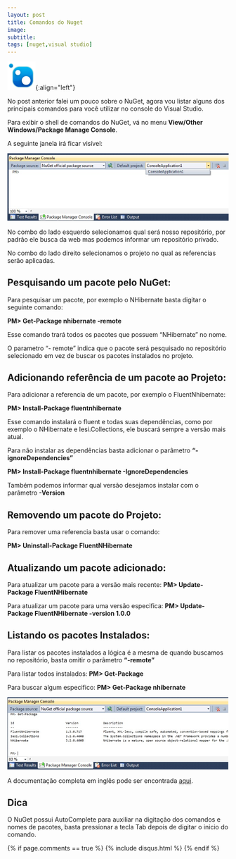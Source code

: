 ```yaml
---
layout: post
title: Comandos do Nuget
image:
subtitle:
tags: [nuget,visual studio]
---
```



![Nuget](/img/posts/nuget-64x64.png){:align="left"}

No post anterior falei um pouco sobre o NuGet, agora vou listar alguns dos principais comandos para você utilizar no console do Visual Studio.



Para exibir o shell de comandos do NuGet, vá no menu **View/Other Windows/Package Manage Console**.

A seguinte janela irá ficar  visível:

![nuget package manager](/img/posts/pm-nuget.jpg)

No combo do lado esquerdo selecionamos qual será nosso repositório, por padrão ele busca da web mas podemos informar um repositório privado.

No combo do lado direito selecionamos o projeto no qual as referencias serão aplicadas.

## Pesquisando um pacote pelo NuGet:

Para pesquisar um pacote, por exemplo o NHibernate basta digitar o seguinte comando:

**PM> Get-Package nhibernate -remote**

Esse comando trará todos os pacotes que possuem “NHibernate” no nome.

O parametro “- remote” indica que o pacote será pesquisado no repositório selecionado em vez de buscar os pacotes instalados no projeto.


## Adicionando referência de um pacote ao Projeto:

Para adicionar a referencia de um pacote, por exemplo o FluentNhibernate:

**PM> Install-Package fluentnhibernate**

Esse comando instalará o fluent e todas suas  dependências, como por exemplo o NHibernate e Iesi.Collections, ele buscará sempre a versão mais atual.

Para não instalar as dependências basta adicionar o parâmetro  **“-ignoreDependencies”**

**PM> Install-Package fluentnhibernate -IgnoreDependencies**

Também podemos informar qual versão desejamos instalar com o parâmetro  **-Version**

## Removendo um pacote do Projeto:

Para remover uma referencia basta usar o comando:

**PM> Uninstall-Package FluentNHibernate**

## Atualizando um pacote adicionado:

Para atualizar um pacote para a versão mais recente:
**PM> Update-Package FluentNHibernate**

Para atualizar um pacote para uma versão especifica:
**PM> Update-Package FluentNHibernate -version 1.0.0**

## Listando os pacotes Instalados:

Para listar os pacotes instalados a lógica é a mesma de quando buscamos no repositório, basta omitir o parâmetro **“-remote”**

Para listar todos instalados:
**PM> Get-Package**

Para buscar algum especifico:
**PM> Get-Package nhibernate**

![nuget package manager](/img/posts/pm-nuget-2.jpg)

A documentação completa em inglês pode ser encontrada [aqui](https://docs.microsoft.com/pt-br/nuget/).

## Dica

O NuGet possui AutoComplete para auxiliar na digitação dos comandos e nomes de pacotes, basta pressionar a tecla Tab depois de digitar o inicio do comando.

{% if page.comments == true %}
  {% include disqus.html %}
{% endif %}
